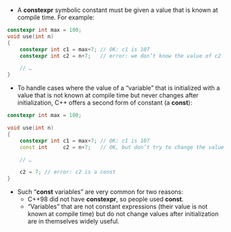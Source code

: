 * A **constexpr** symbolic constant must be given a value that is known at compile time. For example:
```C++
constexpr int max = 100;
void use(int n)
{
    constexpr int c1 = max+7; // OK: c1 is 107
    constexpr int c2 = n+7;   // error: we don’t know the value of c2

    // …
}
```

* To handle cases where the value of a “variable” that is initialized with a value that is not known at compile time but never changes after initialization, C++ offers a second form of constant (a **const**):
```C++
constexpr int max = 100;

void use(int n)
{
    constexpr int c1 = max+7; // OK: c1 is 107
    const int     c2 = n+7;   // OK, but don’t try to change the value of c2

    // …

    c2 = 7; // error: c2 is a const
}
```

* Such “**const** variables” are very common for two reasons:
    * C++98 did not have **constexpr**, so people used **const**.
    * “Variables” that are not constant expressions (their value is not known at compile time) but do not change values after initialization are in themselves widely useful.
